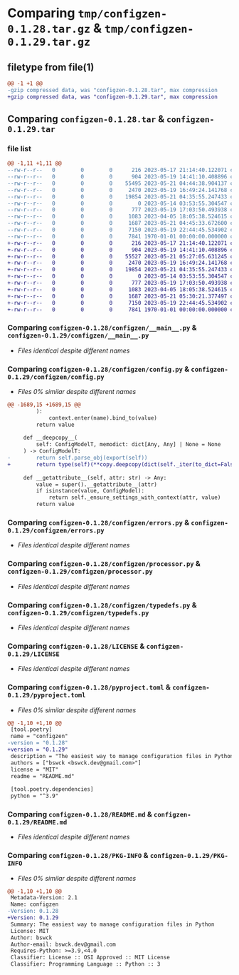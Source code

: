 # Comparing `tmp/configzen-0.1.28.tar.gz` & `tmp/configzen-0.1.29.tar.gz`

## filetype from file(1)

```diff
@@ -1 +1 @@
-gzip compressed data, was "configzen-0.1.28.tar", max compression
+gzip compressed data, was "configzen-0.1.29.tar", max compression
```

## Comparing `configzen-0.1.28.tar` & `configzen-0.1.29.tar`

### file list

```diff
@@ -1,11 +1,11 @@
--rw-r--r--   0        0        0      216 2023-05-17 21:14:40.122071 configzen-0.1.28/configzen/__init__.py
--rw-r--r--   0        0        0      904 2023-05-19 14:41:10.408896 configzen-0.1.28/configzen/__main__.py
--rw-r--r--   0        0        0    55495 2023-05-21 04:44:38.904137 configzen-0.1.28/configzen/config.py
--rw-r--r--   0        0        0     2470 2023-05-19 16:49:24.141768 configzen-0.1.28/configzen/errors.py
--rw-r--r--   0        0        0    19854 2023-05-21 04:35:55.247433 configzen-0.1.28/configzen/processor.py
--rw-r--r--   0        0        0        0 2023-05-14 03:53:55.304547 configzen-0.1.28/configzen/py.typed
--rw-r--r--   0        0        0      777 2023-05-19 17:03:50.493938 configzen-0.1.28/configzen/typedefs.py
--rw-r--r--   0        0        0     1083 2023-04-05 18:05:38.524615 configzen-0.1.28/LICENSE
--rw-r--r--   0        0        0     1687 2023-05-21 04:45:33.672600 configzen-0.1.28/pyproject.toml
--rw-r--r--   0        0        0     7150 2023-05-19 22:44:45.534902 configzen-0.1.28/README.md
--rw-r--r--   0        0        0     7841 1970-01-01 00:00:00.000000 configzen-0.1.28/PKG-INFO
+-rw-r--r--   0        0        0      216 2023-05-17 21:14:40.122071 configzen-0.1.29/configzen/__init__.py
+-rw-r--r--   0        0        0      904 2023-05-19 14:41:10.408896 configzen-0.1.29/configzen/__main__.py
+-rw-r--r--   0        0        0    55527 2023-05-21 05:27:05.631245 configzen-0.1.29/configzen/config.py
+-rw-r--r--   0        0        0     2470 2023-05-19 16:49:24.141768 configzen-0.1.29/configzen/errors.py
+-rw-r--r--   0        0        0    19854 2023-05-21 04:35:55.247433 configzen-0.1.29/configzen/processor.py
+-rw-r--r--   0        0        0        0 2023-05-14 03:53:55.304547 configzen-0.1.29/configzen/py.typed
+-rw-r--r--   0        0        0      777 2023-05-19 17:03:50.493938 configzen-0.1.29/configzen/typedefs.py
+-rw-r--r--   0        0        0     1083 2023-04-05 18:05:38.524615 configzen-0.1.29/LICENSE
+-rw-r--r--   0        0        0     1687 2023-05-21 05:30:21.377497 configzen-0.1.29/pyproject.toml
+-rw-r--r--   0        0        0     7150 2023-05-19 22:44:45.534902 configzen-0.1.29/README.md
+-rw-r--r--   0        0        0     7841 1970-01-01 00:00:00.000000 configzen-0.1.29/PKG-INFO
```

### Comparing `configzen-0.1.28/configzen/__main__.py` & `configzen-0.1.29/configzen/__main__.py`

 * *Files identical despite different names*

### Comparing `configzen-0.1.28/configzen/config.py` & `configzen-0.1.29/configzen/config.py`

 * *Files 0% similar despite different names*

```diff
@@ -1689,15 +1689,15 @@
         ):
             context.enter(name).bind_to(value)
         return value
 
     def __deepcopy__(
         self: ConfigModelT, memodict: dict[Any, Any] | None = None
     ) -> ConfigModelT:
-        return self.parse_obj(export(self))
+        return type(self)(**copy.deepcopy(dict(self._iter(to_dict=False))))
 
     def __getattribute__(self, attr: str) -> Any:
         value = super().__getattribute__(attr)
         if isinstance(value, ConfigModel):
             return self._ensure_settings_with_context(attr, value)
         return value
```

### Comparing `configzen-0.1.28/configzen/errors.py` & `configzen-0.1.29/configzen/errors.py`

 * *Files identical despite different names*

### Comparing `configzen-0.1.28/configzen/processor.py` & `configzen-0.1.29/configzen/processor.py`

 * *Files identical despite different names*

### Comparing `configzen-0.1.28/configzen/typedefs.py` & `configzen-0.1.29/configzen/typedefs.py`

 * *Files identical despite different names*

### Comparing `configzen-0.1.28/LICENSE` & `configzen-0.1.29/LICENSE`

 * *Files identical despite different names*

### Comparing `configzen-0.1.28/pyproject.toml` & `configzen-0.1.29/pyproject.toml`

 * *Files 0% similar despite different names*

```diff
@@ -1,10 +1,10 @@
 [tool.poetry]
 name = "configzen"
-version = "0.1.28"
+version = "0.1.29"
 description = "The easiest way to manage configuration files in Python"
 authors = ["bswck <bswck.dev@gmail.com>"]
 license = "MIT"
 readme = "README.md"
 
 [tool.poetry.dependencies]
 python = "^3.9"
```

### Comparing `configzen-0.1.28/README.md` & `configzen-0.1.29/README.md`

 * *Files identical despite different names*

### Comparing `configzen-0.1.28/PKG-INFO` & `configzen-0.1.29/PKG-INFO`

 * *Files 0% similar despite different names*

```diff
@@ -1,10 +1,10 @@
 Metadata-Version: 2.1
 Name: configzen
-Version: 0.1.28
+Version: 0.1.29
 Summary: The easiest way to manage configuration files in Python
 License: MIT
 Author: bswck
 Author-email: bswck.dev@gmail.com
 Requires-Python: >=3.9,<4.0
 Classifier: License :: OSI Approved :: MIT License
 Classifier: Programming Language :: Python :: 3
```

